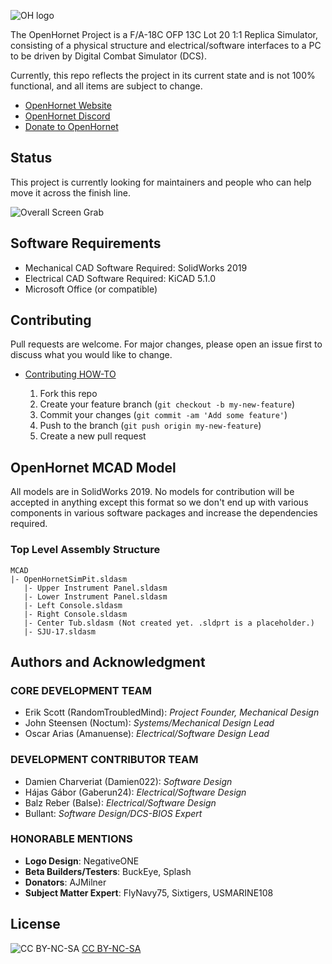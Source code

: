 ![OH logo](https://github.com/jrsteensen/OpenHornet/blob/master/images/Logo/open_hornet_horizontal_final.png)

The OpenHornet Project is a F/A-18C OFP 13C Lot 20 1:1 Replica Simulator, consisting of a physical structure and electrical/software interfaces to a PC to be driven by Digital Combat Simulator (DCS).

Currently, this repo reflects the project in its current state and is not 100% functional, and all items are subject to change.

* [OpenHornet Website](https://www.openhornet.com)
* [OpenHornet Discord](https://discord.gg/G5PA5ju)
* [Donate to OpenHornet](https://www.openhornet.com/campaigns/donate/)

## Status
This project is currently looking for maintainers and people who can help move it across the finish line. 

![Overall Screen Grab](https://github.com/jrsteensen/OpenHornet/blob/master/images/Glareshields.2019.10.21.PNG)

## Software Requirements

* Mechanical CAD Software Required: SolidWorks 2019
* Electrical CAD Software Required: KiCAD 5.1.0
* Microsoft Office (or compatible)

## Contributing
Pull requests are welcome. For major changes, please open an issue first to discuss what you would like to change.

* [Contributing HOW-TO](https://github.com/jrsteensen/OpenHornet/CONTRIBUTING.md)

    1. Fork this repo
    1. Create your feature branch (`git checkout -b my-new-feature`)
    1. Commit your changes (`git commit -am 'Add some feature'`)
    1. Push to the branch (`git push origin my-new-feature`)
    1. Create a new pull request

## OpenHornet MCAD Model

All models are in SolidWorks 2019. No models for contribution will be accepted in anything except this format so we don't end up with various components in various software packages and increase the dependencies required.

### Top Level Assembly Structure

```
MCAD
|- OpenHornetSimPit.sldasm
   |- Upper Instrument Panel.sldasm
   |- Lower Instrument Panel.sldasm
   |- Left Console.sldasm
   |- Right Console.sldasm
   |- Center Tub.sldasm (Not created yet. .sldprt is a placeholder.)
   |- SJU-17.sldasm
```

## Authors and Acknowledgment

### CORE DEVELOPMENT TEAM
* Erik Scott (RandomTroubledMind): _Project Founder, Mechanical Design_
* John Steensen (Noctum): _Systems/Mechanical Design Lead_
* Oscar Arias (Amanuense): _Electrical/Software Design Lead_

### DEVELOPMENT CONTRIBUTOR TEAM
* Damien Charveriat (Damien022): _Software Design_
* Hájas Gábor (Gaberun24): _Electrical/Software Design_
* Balz Reber (Balse): _Electrical/Software Design_
* Bullant: _Software Design/DCS-BIOS Expert_

### HONORABLE MENTIONS
* __Logo Design__: NegativeONE
* __Beta Builders/Testers__: BuckEye, Splash
* __Donators__: AJMilner
* **Subject Matter Expert**: FlyNavy75, Sixtigers, USMARINE108

## License
![CC BY-NC-SA](https://i.creativecommons.org/l/by-nc-sa/4.0/88x31.png "CC BY-NC-SA")
[CC BY-NC-SA](http://creativecommons.org/licenses/by-nc-sa/4.0/)
